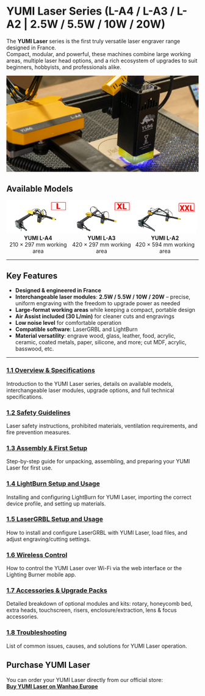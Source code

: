 # YUMI Laser Series (L-A4 / L-A3 / L-A2 | 2.5W / 5.5W / 10W / 20W)

The **YUMI Laser** series is the first truly versatile laser engraver range designed in France.  
Compact, modular, and powerful, these machines combine large working areas, multiple laser head options, and a rich ecosystem of upgrades to suit beginners, hobbyists, and professionals alike.

<img src="../../img/Yumi_laser/Yumi_laser/yumi_laser_01.png" width="550" alt="YUMI Laser Overview">

## Available Models

<div style="overflow: hidden; text-align: center;">
  <div style="float: left; width: 33%; text-align: center;">
    <img src="../../img/Yumi_laser/Yumi_laser/yumi_laser_L-A4.png" width="250" alt="YUMI L-A4"><br>
    <b>YUMI L-A4</b><br>
    210 × 297 mm working area
  </div>

  <div style="float: left; width: 33%; text-align: center;">
    <img src="../../img/Yumi_laser/Yumi_laser/yumi_laser_L-A3.png" width="250" alt="YUMI L-A3"><br>
    <b>YUMI L-A3</b><br>
    420 × 297 mm working area
  </div>

  <div style="float: left; width: 33%; text-align: center;">
    <img src="../../img/Yumi_laser/Yumi_laser/yumi_laser_L-A2.png" width="250" alt="YUMI L-A2"><br>
    <b>YUMI L-A2</b><br>
    420 × 594 mm working area
  </div>
</div>



---

## Key Features
- **Designed & engineered in France**
- **Interchangeable laser modules**: **2.5W / 5.5W / 10W / 20W** – precise, uniform engraving with the freedom to upgrade power as needed
- **Large-format working areas** while keeping a compact, portable design
- **Air Assist included (30 L/min)** for cleaner cuts and engravings
- **Low noise level** for comfortable operation
- **Compatible software**: LaserGRBL and LightBurn
- **Material versatility**: engrave wood, glass, leather, food, acrylic, ceramic, coated metals, paper, silicone, and more; cut MDF, acrylic, basswood, etc.

---

### [1.1 Overview & Specifications](Yumi_Laser_Overview.md)
Introduction to the YUMI Laser series, details on available models, interchangeable laser modules, upgrade options, and full technical specifications.  

### [1.2 Safety Guidelines](Yumi_Laser_Safety.md)
Laser safety instructions, prohibited materials, ventilation requirements, and fire prevention measures.  

### [1.3 Assembly & First Setup](https://www.dropbox.com/scl/fi/padqpqt2lru4ei1qlo9q2/LA4-Notice-V0.8.pdf?rlkey=9mbpopw79ce0kvnbask1epanf&e=1&st=e0222g5e&dl=1)
Step-by-step guide for unpacking, assembling, and preparing your YUMI Laser for first use.  

### [1.4 LightBurn Setup and Usage](Yumi_Laser_LightBurn.md)
Installing and configuring LightBurn for YUMI Laser, importing the correct device profile, and setting up materials.  

### [1.5 LaserGRBL Setup and Usage](Yumi_Laser_LaserGRBL.md)
How to install and configure LaserGRBL with YUMI Laser, load files, and adjust engraving/cutting settings.  

### [1.6 Wireless Control](Yumi_Laser_Wireless.md)
How to control the YUMI Laser over Wi-Fi via the web interface or the Lighting Burner mobile app.  

### [1.7 Accessories & Upgrade Packs](Yumi_Laser_Accessories.md)
Detailed breakdown of optional modules and kits: rotary, honeycomb bed, extra heads, touchscreen, risers, enclosure/extraction, lens & focus accessories.  

### [1.8 Troubleshooting](Yumi_Laser_Troubleshooting.md)
List of common issues, causes, and solutions for YUMI Laser operation.  

## Purchase YUMI Laser

You can order your YUMI Laser directly from our official store:  
**[Buy YUMI Laser on Wanhao Europe](https://wanhao-europe.com/collections/laser/products/yumi-l-a4-laser-pour-gravure-et-decoupe-pre-commande?variant=48130514157908)**


